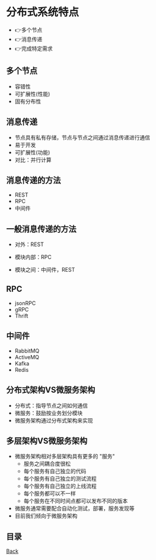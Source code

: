 # 分布式系统特点

- 👉多个节点
- 👉消息传递
- 👉完成特定需求

## 多个节点

- 容错性
- 可扩展性(性能)
- 固有分布性

## 消息传递

- 节点具有私有存储，节点与节点之间通过消息传递进行通信
- 易于开发
- 可扩展性(功能)
- 对比：并行计算

## 消息传递的方法

- REST
- RPC
- 中间件

## 一般消息传递的方法

- 对外：REST
- 模块内部：RPC
    
- 模块之间：中间件，REST

## RPC
- jsonRPC
- gRPC
- Thrift

## 中间件
- RabbitMQ
- ActiveMQ
- Kafka
- Redis

## 分布式架构VS微服务架构

- 分布式：指导节点之间如何通信
- 微服务：鼓励按业务划分模块
- 微服务架构通过分布式架构来实现

## 多层架构VS微服务架构

- 微服务架构相对多层架构具有更多的 "服务"
    - 服务之间耦合度很松
    - 每个服务有自己独立的代码
    - 每个服务有自己独立的测试流程
    - 每个服务有自己独立的上线流程
    - 每个服务都可以不一样
    - 每个服务在不同时间点都可以发布不同的版本
- 微服务通常需要配合自动化测试，部署，服务发现等
- 目前我们倾向于微服务架构


## 目录
[Back](../../README.md)
